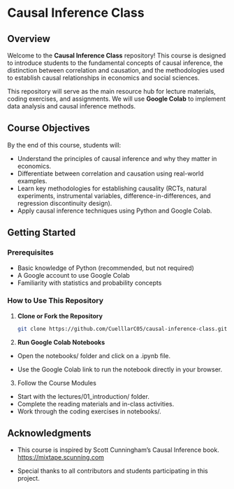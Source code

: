 # Causal Inference Class

## Overview
Welcome to the **Causal Inference Class** repository! This course is designed to introduce students to the fundamental concepts of causal inference, the distinction between correlation and causation, and the methodologies used to establish causal relationships in economics and social sciences.

This repository will serve as the main resource hub for lecture materials, coding exercises, and assignments. We will use **Google Colab** to implement data analysis and causal inference methods.

## Course Objectives
By the end of this course, students will:
- Understand the principles of causal inference and why they matter in economics.
- Differentiate between correlation and causation using real-world examples.
- Learn key methodologies for establishing causality (RCTs, natural experiments, instrumental variables, difference-in-differences, and regression discontinuity design).
- Apply causal inference techniques using Python and Google Colab.

## Getting Started
### Prerequisites
- Basic knowledge of Python (recommended, but not required)
- A Google account to use Google Colab
- Familiarity with statistics and probability concepts

### How to Use This Repository
1. **Clone or Fork the Repository**
   ```bash
   git clone https://github.com/CuelllarC05/causal-inference-class.git

2. **Run Google Colab Notebooks**

- Open the notebooks/ folder and click on a .ipynb file.

- Use the Google Colab link to run the notebook directly in your browser.

3. Follow the Course Modules

- Start with the lectures/01_introduction/ folder.
- Complete the reading materials and in-class activities.
- Work through the coding exercises in notebooks/.

## Acknowledgments

- This course is inspired by Scott Cunningham’s Causal Inference book. <https://mixtape.scunning.com>

- Special thanks to all contributors and students participating in this project.
